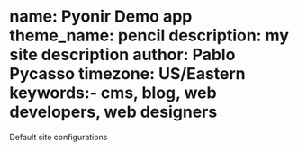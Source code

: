 name: Pyonir Demo app
theme_name: pencil
description: my site description 
author: Pablo Pycasso
timezone: US/Eastern
keywords:- cms, blog, web developers, web designers
===
Default site configurations